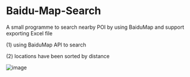 # Baidu-Map-Search
A small programme to search nearby POI by using BaiduMap and support exporting Excel file

(1) using BaiduMap API to search

(2) locations have been sorted by distance

![image](https://github.com/houzisbw/Baidu-Map-Search/blob/master/searchResults.jpg)


